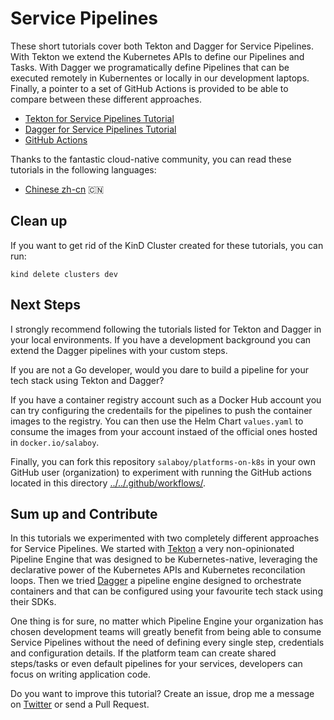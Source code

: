 # Service Pipelines

These short tutorials cover both Tekton and Dagger for Service Pipelines. With Tekton we extend the Kubernetes APIs to define our Pipelines and Tasks. With Dagger we programatically define Pipelines that can be executed remotely in Kubernentes or locally in our development laptops. Finally, a pointer to a set of GitHub Actions is provided to be able to compare between these different approaches.

- [Tekton for Service Pipelines Tutorial](tekton/README.md)
- [Dagger for Service Pipelines Tutorial](dagger/README.md)
- [GitHub Actions](github-actions/README.md)

Thanks to the fantastic cloud-native community, you can read these tutorials in the following languages:
- [Chinese zh-cn](README.zh-cn.md) 🇨🇳

## Clean up

If you want to get rid of the KinD Cluster created for these tutorials, you can run:

```
kind delete clusters dev
```

## Next Steps

I strongly recommend following the tutorials listed for Tekton and Dagger in your local environments. If you have a development background you can extend the Dagger pipelines with your custom steps. 

If you are not a Go developer, would you dare to build a pipeline for your tech stack using Tekton and Dagger? 

If you have a container registry account such as a Docker Hub account you can try configuring the credentails for the pipelines to push the container images to the registry. You can then use the Helm Chart `values.yaml` to consume the images from your account instaed of the official ones hosted in `docker.io/salaboy`.

Finally, you can fork this repository `salaboy/platforms-on-k8s` in your own GitHub user (organization) to experiment with running the GitHub actions located in this directory [../../.github/workflows/](../../.github/workflows/).


## Sum up and Contribute

In this tutorials we experimented with two completely different approaches for Service Pipelines. We started with [Tekton](https://tekton.dev) a very non-opinionated Pipeline Engine that was designed to be Kubernetes-native, leveraging the declarative power of the Kubernetes APIs and Kubernetes reconcilation loops. Then we tried [Dagger](https://dagger.io) a pipeline engine designed to orchestrate containers and that can be configured using your favourite tech stack using their SDKs. 

One thing is for sure, no matter which Pipeline Engine your organization has chosen development teams will greatly benefit from being able to consume Service Pipelines without the need of defining every single step, credentials and configuration details. If the platform team can create shared steps/tasks or even default pipelines for your services, developers can focus on writing application code. 

Do you want to improve this tutorial? Create an issue, drop me a message on [Twitter](https://twitter.com/salaboy) or send a Pull Request.

